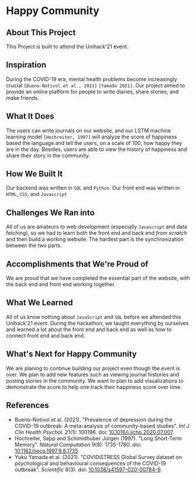 # Happy Community

## About This Project
This Project is built to attend the Unihack'21 event.

## Inspiration
During the COVID-19 era, mental health problems become increasingly crucial `[Bueno-Notivol et al., 2021]` `[Yamada 2021]`. Our project aimed to provide an online platform for people to write diaries, share stories, and make friends. 

## What It Does
The users can write journals on our website, and our LSTM machine learning model `[Hochreiter, 1997]` will analyze the score of happiness based the language and tell the users, on a scale of 100, how happy they are in the day. Besides, users are able to view the history of happiness and share their story in the community.


## How We Built It
Our backend was written in `SQL` and `Python`. Our front end was written in `HTML`, `CSS`, and `Javascript`

## Challenges We Ran into
All of us are amateurs to web development (especially `Javascript` and data fetching), so we had to learn both the front end and back end *from scratch* and then build a working website. The hardest part is the synchronization between the two parts. 

## Accomplishments that We're Proud of
We are proud that we have completed the essential part of the website, with the back end and front end working together.

## What We Learned
All of us know nothing about `JavaScript` and `SQL` before we attended this Unihack'21 event. During the hackathon, we taught everything by ourselves and learned a lot about the front end and back end as well as how to connect front end and back end.

## What's Next for Happy Community
We are planing to continue building our project even though the event is over. We plan to add new features such as viewing journal histories and posting stories in the community. We want to plan to add visualizations to demonstrate the score to help one track their happiness score over time.

## References
- Bueno-Notivol et al. (2021). "Prevalence of depression during the COVID-19 outbreak: A meta-analysis of community-based studies". *Int J Clin Health Psychol.* 21(1): 100196. doi: [10.1016/j.ijchp.2020.07.007](https://www.sciencedirect.com/science/article/pii/S1697260020300545?via%3Dihub).
- Hochreiter, Sepp and Schimidhuber Jürgen (1997). "Long Short-Term Memory". *Natural Computation* 9(8): 1735-1780. doi: [10.1162/neco.1997.9.8.1735](https://www.doi.org/10.1162/neco.1997.9.8.1735). 
- Yuku Yamada et al. (2021). "COVIDiSTRESS Global Survey dataset on psychological and behavioural consequences of the COVID-19 outbreak". *Scientific* 8(3). doi: [10.1038/s41597-020-00784-9](https://doi.org/10.1038/s41597-020-00784-9).


